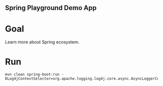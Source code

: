 Spring Playground Demo App
----

# Goal

Learn more about Spring ecosystem.

# Run

    mvn clean spring-boot:run -DLog4jContextSelector=org.apache.logging.log4j.core.async.AsyncLoggerContextSelector
